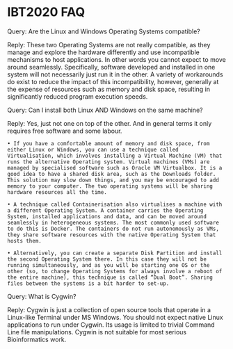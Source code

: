# IBT2020 FAQ

Query:	Are the Linux and Windows Operating Systems compatible?

Reply:	These two Operating Systems are not really compatible, as they manage and explore the hardware differently and use incompatible mechanisms to host applications. In other words you cannot expect to move around seamlessly. Specifically, software developed and installed in one system will not necessarily just run it in the other. A variety of workarounds do exist to reduce the impact of this incompatibility, however, generally at the expense of resources such as memory and disk space, resulting in significantly reduced program execution speeds.

Query:	Can I install both Linux AND Windows on the same machine?

Reply:	Yes, just not one on top of the other. And in general terms it only requires free software and some labour.

    • If you have a comfortable amount of memory and disk space, from either Linux or Windows, you can use a technique called Virtualisation, which involves installing a Virtual Machine (VM) that runs the alternative Operating system. Virtual machines (VMs) are managed by specialised software such as Oracle VM Virtualbox. It is a good idea to have a shared disk area, such as the Downloads folder. This solution may slow down things, and you may be encouraged to add memory to your computer. The two operating systems will be sharing hardware resources all the time.
    
    • A technique called Containerisation also virtualises a machine with a different Operating System. A container carries the Operating System, installed applications and data, and can be moved around seamlessly in heterogeneous systems. The most commonly used software to do this is Docker. The containers do not run autonomously as VMs, they share software resources with the native Operating System that hosts them.
    
    • Alternatively, you can create a separate Disk Partition and install the second Operating System there. In this case they will not be running simultaneously, and as you will be starting one OS or the other (so, to change Operating Systems for always involve a reboot of the entire machine), this technique is called “Dual Boot”. Sharing files between the systems is a bit harder to set-up.

Query:	What is Cygwin?

Reply:	Cygwin is just a collection of open source tools that operate in a Linux-like Terminal under MS Windows. You should not expect native Linux applications to run under Cygwin. Its usage is limited to trivial Command Line file manipulations. Cygwin is not suitable for most serious Bioinformatics work.

